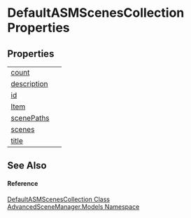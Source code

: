 # DefaultASMScenesCollection Properties




## Properties
<table>
<tr>
<td><a href="P_AdvancedSceneManager_Models_DefaultASMScenesCollection_count">count</a></td>
<td> </td></tr>
<tr>
<td><a href="P_AdvancedSceneManager_Models_DefaultASMScenesCollection_description">description</a></td>
<td> </td></tr>
<tr>
<td><a href="P_AdvancedSceneManager_Models_DefaultASMScenesCollection_id">id</a></td>
<td> </td></tr>
<tr>
<td><a href="P_AdvancedSceneManager_Models_DefaultASMScenesCollection_Item">Item</a></td>
<td> </td></tr>
<tr>
<td><a href="P_AdvancedSceneManager_Models_DefaultASMScenesCollection_scenePaths">scenePaths</a></td>
<td> </td></tr>
<tr>
<td><a href="P_AdvancedSceneManager_Models_DefaultASMScenesCollection_scenes">scenes</a></td>
<td> </td></tr>
<tr>
<td><a href="P_AdvancedSceneManager_Models_DefaultASMScenesCollection_title">title</a></td>
<td> </td></tr>
</table>

## See Also


#### Reference
<a href="T_AdvancedSceneManager_Models_DefaultASMScenesCollection">DefaultASMScenesCollection Class</a>  
<a href="N_AdvancedSceneManager_Models">AdvancedSceneManager.Models Namespace</a>  
